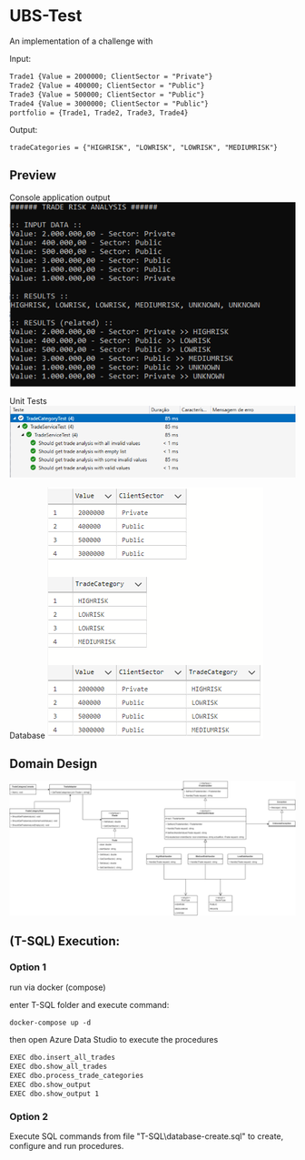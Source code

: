# UBS-Test
An implementation of a challenge with

Input:
```
Trade1 {Value = 2000000; ClientSector = "Private"}
Trade2 {Value = 400000; ClientSector = "Public"}
Trade3 {Value = 500000; ClientSector = "Public"}
Trade4 {Value = 3000000; ClientSector = "Public"}
portfolio = {Trade1, Trade2, Trade3, Trade4}
```

Output:
```
tradeCategories = {"HIGHRISK", "LOWRISK", "LOWRISK", "MEDIUMRISK"}
```

## Preview

Console application output
![alt console](docs/console-output.png)

Unit Tests
![alt unittests](docs/test-results.png)

Database
![alt database](docs/db-output.png)

## Domain Design
![alt diagram](docs/class-domain.png)

## (T-SQL) Execution:

### Option 1
 run via docker (compose)

 enter T-SQL folder and execute command:
```
docker-compose up -d
```
then open Azure Data Studio to execute the procedures

```
EXEC dbo.insert_all_trades
EXEC dbo.show_all_trades
EXEC dbo.process_trade_categories
EXEC dbo.show_output
EXEC dbo.show_output 1
```

### Option 2

Execute SQL commands from file "T-SQL\database-create.sql" to create, configure and run procedures.

